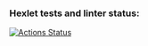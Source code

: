 ### Hexlet tests and linter status:
[![Actions Status](https://github.com/meco-coder/java-project-lvl3/workflows/hexlet-check/badge.svg)](https://github.com/meco-coder/java-project-lvl3/actions)
